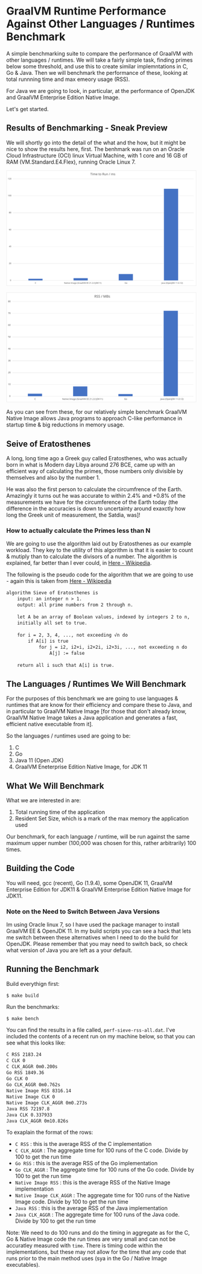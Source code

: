 # GraalVM Runtime Performance Against Other Languages / Runtimes Benchmark

A simple benchmarking suite to compare the performance of GraalVM with other languages / runtimes. We will take a fairly simple task, finding primes below some threshold, and use this to create similar implemntations in C, Go & Java. Then we will benchmark the performance of these, looking at total runnning time and max emeory usage (RSS).

For Java we are going to look, in particular, at the performance of OpenJDK and GraalVM Enterprise Edition Native Image.

Let's get started.

## Results of Benchmarking - Sneak Preview

We will shortly go into the detail of the what and the how, but it might be nice to show the results here, first. The benhmark was run on an Oracle Cloud Infrastructure (OCI) linux Virtual Machine, with 1 core and 16 GB of RAM (VM.Standard.E4.Flex), running Oracle Linux 7. 

![Comparing Platforms - Running Time in miliseconds](sieve-platform-perf-running-time.svg "Comparing Platforms - Running Time in miliseconds")

![Comparing Platforms - RSS in MBs](sieve-platform-perf-rss.svg "Comparing Platforms - RSS in MBs")

As you can see from these, for our relatively simple benchmark GraalVM Native Image allows Java programs to approach C-like performance in startup time & big reductions in memory usage.


## Seive of Eratosthenes

A long, long time ago a Greek guy called Eratosthenes, who was actually born in what is Modern day Libya around 276 BCE, came up with an efficient way of calculating the primes, those numbers only divisible by themselves and also by the number 1. 

He was also the first person to calculate the circumfrence of the Earth. Amazingly it turns out he was accurate to within 2.4% and +0.8% of the measurements we have for the circumference of the Earth today (the difference in the accuracies is down to uncertainty around exaxctly how long the Greek unit of measurement, the Satdia, was]!

### How to actually calculate the Primes less than N

We are going to use the algorithm laid out by Eratosthenes as our example workload.  They key to the utility of this algorithm is that it is easier to count & mutiply than to calculate the divisors of a number. The algorithm is explained, far better than I ever could, in [Here - Wikipedia](https://en.wikipedia.org/wiki/Sieve_of_Eratosthenes).

The following is the pseudo code for the algorithm that we are going to use - again this is taken from [Here - Wikipedia](https://en.wikipedia.org/wiki/Sieve_of_Eratosthenes) 

```
algorithm Sieve of Eratosthenes is
    input: an integer n > 1.
    output: all prime numbers from 2 through n.

    let A be an array of Boolean values, indexed by integers 2 to n,
    initially all set to true.
    
    for i = 2, 3, 4, ..., not exceeding √n do
        if A[i] is true
            for j = i2, i2+i, i2+2i, i2+3i, ..., not exceeding n do
                A[j] := false

    return all i such that A[i] is true.
```

## The Languages / Runtimes We Will Benchmark

For the purposes of this benchmark we are going to use languages & runtimes that are know for their efficiency and compare these to Java, and in particular to GraalVM Native Image [for those that don't already know, GraalVM Native Image takes a Java application and generates a fast, efficient native executable from it].

So the languages / runtimes used are going to be:

1. C
2. Go
3. Java 11 (Open JDK)
4. GraalVM Eneterprise Edition Native Image, for JDK 11

## What We Will Benchmark

What we are interested in are:

1. Total running time of the application
2. Resident Set Size, which is a mark of the max memory the application used

Our benchmark, for each language / runtime, will be run against the same maximum upper number (100,000 was chosen for this, rather arbitrarily) 100 times.

## Building the Code

You will need, gcc (recent), Go (1.9.4), some OpenJDK 11, GraalVM Enterprise Edition for JDK11 & GraalVM Enterprise Edition Native Image for JDK11.

### Note on the Need to Switch Between Java Versions

Im using Oracle linux 7, so I have used the package manager to install GraalVM EE & OpenJDK 11. In my build scripts you can see a hack that lets me switch between these alternatives when I need to do the build for OpenJDK. Please remember that you may need to switch back, so check what version of Java you are left as a your default.

## Running the Benchmark

Build everythign first:

```
$ make build
```

Run the benchmarks:

```
$ make bench
```

You can find the results in a file called, `perf-sieve-rss-all.dat`. I've included the contents of a recent run on my machine below, so that you can see what this looks like:

```
C RSS 2183.24
C CLK 0
C CLK_AGGR 0m0.200s
Go RSS 1849.36
Go CLK 0
Go CLK_AGGR 0m0.762s
Native Image RSS 8316.14
Native Image CLK 0
Native Image CLK_AGGR 0m0.273s
Java RSS 72197.8
Java CLK 0.337933
Java CLK_AGGR 0m10.826s
```

To exaplain the format of the rows:

* `C RSS` : this is the average RSS of the C implementation
* `C CLK_AGGR` : The aggregate time for 100 runs of the C code. Divide by 100 to get the run time
* `Go RSS` : this is the average RSS of the Go implementation
* `Go CLK_AGGR` : The aggregate time for 100 runs of the Go code. Divide by 100 to get the run time
* `Native Image RSS` : this is the average RSS of the Native Image implementation
* `Native Image CLK_AGGR` : The aggregate time for 100 runs of the Native Image code. Divide by 100 to get the run time
* `Java RSS` : this is the average RSS of the Java implementation
* `Java CLK_AGGR` : The aggregate time for 100 runs of the Java code. Divide by 100 to get the run time

Note: We need to do 100 runs and do the timing in aggregate as for the C, Go & Native Image code the run times are very small and can not be accuratley measured with `time`. There is timing code within the implementations, but these may not allow for the time that any code that runs prior to the main method uses (sya in the Go / Native Image executables).